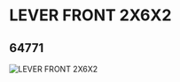 # LEVER FRONT 2X6X2
## 64771
![LEVER FRONT 2X6X2](https://lc-www-live-s.legocdn.com/media/bricks/5/2/4537855.jpg)